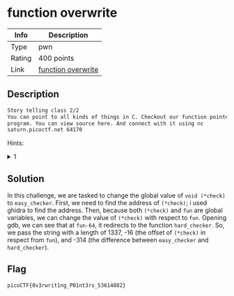 # function overwrite

|Info           |Description                    |
|---------------|-------------------------------|
|Type           |pwn|
|Rating         |400 points|
|Link           |[function overwrite](https://play.picoctf.org/practice/challenge/272)|

## Description

```txt
Story telling class 2/2
You can point to all kinds of things in C. Checkout our function pointers demo 
program. You can view source here. And connect with it using nc 
saturn.picoctf.net 64170
```

Hints:
<details>
    <summary>1</summary>
    Don't be so negative
</details>

## Solution

In this challenge, we are tasked to change the global value of `void (*check)` to
`easy_checker`. First, we need to find the address of `(*check)`; i used ghidra to
find the address. Then, because both `(*check)` and `fun` are global variables, we
can change the value of `(*check)` with respect to `fun`. Opening gdb, we can see that
at `fun-64`, it redirects to the function `hard_checker`. So, we pass the string with
a length of 1337, -16 (the offset of `(*check)` in respect from `fun`), and -314 (the
difference between `easy_checker` and `hard_checker`).

## Flag

```txt
picoCTF{0v3rwrit1ng_P01nt3rs_53614882}
```

